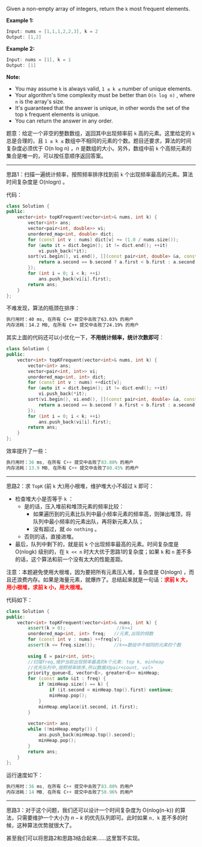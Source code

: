 Given a non-empty array of integers, return the `k` most frequent elements.

**Example 1:**
```cpp
Input: nums = [1,1,1,2,2,3], k = 2
Output: [1,2]
```
**Example 2:**
```cpp
Input: nums = [1], k = 1
Output: [1]
```
**Note:**
- You may assume `k` is always valid, `1 ≤ k ≤` number of unique elements.
- Your algorithm's time complexity must be better than `O(n log n)` , where `n` is the array's size.
- It's guaranteed that the answer is unique, in other words the set of the top `k` frequent elements is unique.
- You can return the answer in any order.

题意：给定一个非空的整数数组，返回其中出现频率前 `k` 高的元素。这里给定的 `k` 总是合理的，且 `1 ≤ k ≤` 数组中不相同的元素的个数。题目还要求，算法的时间复杂度必须优于 $\text{O(n log n)}$ ，$n$ 是数组的大小。另外，数组中前 `k` 个高频元素的集合是唯一的，可以按任意顺序返回答案。

----
思路1：扫描一遍统计频率，按照频率排序找到前 `k` 个出现频率最高的元素。算法时间复杂度是 $\text{O(nlogn)}$ 。

代码：
```cpp
class Solution { 
public:
    vector<int> topKFrequent(vector<int>& nums, int k) {
        vector<int> ans;
        vector<pair<int, double>> vi;
        unordered_map<int, double> dict;
        for (const int v : nums) dict[v] += (1.0 / nums.size());
        for (auto it = dict.begin(); it != dict.end(); ++it)
            vi.push_back(*it);
        sort(vi.begin(), vi.end(), [](const pair<int, double> &a, const pair<int, double> &b) {
            return a.second == b.second ? a.first < b.first : a.second > b.second;
        });
        for (int i = 0; i < k; ++i) 
            ans.push_back(vi[i].first);
        return ans;
    }
};
```
不难发现，算法的瓶颈在排序：
```handlebars
执行用时：40 ms, 在所有 C++ 提交中击败了63.03% 的用户
内存消耗：14.2 MB, 在所有 C++ 提交中击败了24.19% 的用户
```
其实上面的代码还可以小优化一下，**不用统计频率，统计次数即可**：
```cpp
class Solution { 
public:
    vector<int> topKFrequent(vector<int>& nums, int k) {
        vector<int> ans;
        vector<pair<int, int>> vi;
        unordered_map<int, int> dict;
        for (const int v : nums) ++dict[v];
        for (auto it = dict.begin(); it != dict.end(); ++it)
            vi.push_back(*it);
        sort(vi.begin(), vi.end(), [](const pair<int, double> &a, const pair<int, double> &b) {
            return a.second == b.second ? a.first < b.first : a.second > b.second;
        });
        for (int i = 0; i < k; ++i) 
            ans.push_back(vi[i].first);
        return ans;
    }
};
```
效率提升了一些：
```cpp
执行用时：36 ms, 在所有 C++ 提交中击败了83.80% 的用户
内存消耗：13.9 MB, 在所有 C++ 提交中击败了80.45% 的用户
```

---
思路2：求 `TopK` (前 `k` 大)用小根堆，维护堆大小不超过 `k` 即可：
- 检查堆大小是否等于 `k` ：
	- 是的话，压入堆前和堆顶元素的频率比较：
		- 如果遍历到的元素比队列中最小频率元素的频率高，则弹出堆顶，将队列中最小频率的元素出队，再将新元素入队；
		- 没有超过，就 `do nothing` 。	
	- 否则的话，直接进堆。
- 最后，队列中剩下的，就是前 `k` 个出现频率最高的元素。时间复杂度是 $\text{O(nlogk)}$ 级别的，在 `k << n` 时大大优于思路1的复杂度；如果 `k` 和 `n` 差不多的话，这个算法和前一个没有太大的性能差距。

注意：本题避免使用大根堆，因为要把所有元素压入堆，复杂度是  $\text{O(nlogn)}$ ，而且还浪费内存。如果是海量元素，就爆炸了。总结起来就是一句话：<font color="red">**求前 k 大，用小根堆，求前 k 小，用大根堆。**</font>


代码如下：
```cpp
class Solution { 
public:
    vector<int> topKFrequent(vector<int>& nums, int k) {
        assert(k > 0);                   //k>=1
        unordered_map<int, int> freq;   //元素,出现的频数
        for (const int v : nums) ++freq[v];
        assert(k <= freq.size());       //k<=数组中不相同的元素的个数
        
        using E = pair<int, int>;
        //扫描freq,维护当前出现频率最高的k个元素: top k, minheap
        //优先队列中,按照频率排序,所以数据对pair<count, val>
        priority_queue<E, vector<E>, greater<E>> minHeap;
        for (const auto &it : freq) {
            if (minHeap.size() == k) {
                if (it.second < minHeap.top().first) continue;
                minHeap.pop(); 
            } 
            minHeap.emplace(it.second, it.first); 
        }
        
        vector<int> ans;
        while (!minHeap.empty()) {
            ans.push_back(minHeap.top().second);
            minHeap.pop();
        }
        return ans;
    }
};
```
运行速度如下：
```cpp
执行用时：36 ms, 在所有 C++ 提交中击败了83.80% 的用户
内存消耗：14 MB, 在所有 C++ 提交中击败了50.96% 的用户
```
---
思路3：对于这个问题，我们还可以设计一个时间复杂度为 $\text{O(nlog(n-k))}$ 的算法，只需要维护一个大小为 $n - k$ 的优先队列即可。此时如果 `n, k` 差不多的时候，这种算法优势就很大了。

甚至我们可以将思路2和思路3结合起来……这里暂不实现。
